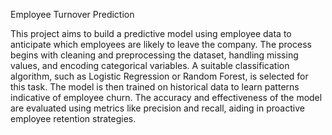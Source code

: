 Employee Turnover Prediction


This project aims to build a predictive model using employee data to anticipate which employees are likely to leave the company. The process begins with cleaning and preprocessing the dataset, handling missing values, and encoding categorical variables. A suitable classification algorithm, such as Logistic Regression or Random Forest, is selected for this task. The model is then trained on historical data to learn patterns indicative of employee churn. The accuracy and effectiveness of the model are evaluated using metrics like precision and recall, aiding in proactive employee retention strategies.
